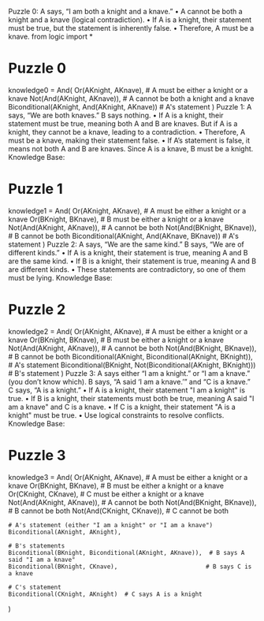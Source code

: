 Puzzle 0:
A says, “I am both a knight and a knave.”
•	A cannot be both a knight and a knave (logical contradiction).
•	If A is a knight, their statement must be true, but the statement is inherently false.
•	Therefore, A must be a knave.
from logic import *

# Puzzle 0
knowledge0 = And(
    Or(AKnight, AKnave),           # A must be either a knight or a knave
    Not(And(AKnight, AKnave)),     # A cannot be both a knight and a knave
    Biconditional(AKnight, And(AKnight, AKnave))  # A's statement
)
Puzzle 1:
A says, “We are both knaves.”
B says nothing.
•	If A is a knight, their statement must be true, meaning both A and B are knaves. But if A is a knight, they cannot be a knave, leading to a contradiction.
•	Therefore, A must be a knave, making their statement false.
•	If A’s statement is false, it means not both A and B are knaves. Since A is a knave, B must be a knight.
Knowledge Base:
# Puzzle 1
knowledge1 = And(
    Or(AKnight, AKnave),           # A must be either a knight or a knave
    Or(BKnight, BKnave),           # B must be either a knight or a knave
    Not(And(AKnight, AKnave)),     # A cannot be both
    Not(And(BKnight, BKnave)),     # B cannot be both
    Biconditional(AKnight, And(AKnave, BKnave))  # A's statement
) Puzzle 2:
A says, “We are the same kind.”
B says, “We are of different kinds.”
•	If A is a knight, their statement is true, meaning A and B are the same kind.
•	If B is a knight, their statement is true, meaning A and B are different kinds.
•	These statements are contradictory, so one of them must be lying.
Knowledge Base:
# Puzzle 2
knowledge2 = And(
    Or(AKnight, AKnave),           # A must be either a knight or a knave
    Or(BKnight, BKnave),           # B must be either a knight or a knave
    Not(And(AKnight, AKnave)),     # A cannot be both
    Not(And(BKnight, BKnave)),     # B cannot be both
    Biconditional(AKnight, Biconditional(AKnight, BKnight)),  # A's statement
    Biconditional(BKnight, Not(Biconditional(AKnight, BKnight)))  # B's statement
)
Puzzle 3:
A says either “I am a knight.” or “I am a knave.” (you don’t know which).
B says, “A said ‘I am a knave.’” and “C is a knave.”
C says, “A is a knight.”
•	If A is a knight, their statement "I am a knight" is true.
•	If B is a knight, their statements must both be true, meaning A said "I am a knave" and C is a knave.
•	If C is a knight, their statement "A is a knight" must be true.
•	Use logical constraints to resolve conflicts.
Knowledge Base:
# Puzzle 3
knowledge3 = And(
    Or(AKnight, AKnave),           # A must be either a knight or a knave
    Or(BKnight, BKnave),           # B must be either a knight or a knave
    Or(CKnight, CKnave),           # C must be either a knight or a knave
    Not(And(AKnight, AKnave)),     # A cannot be both
    Not(And(BKnight, BKnave)),     # B cannot be both
    Not(And(CKnight, CKnave)),     # C cannot be both

    # A's statement (either "I am a knight" or "I am a knave")
    Biconditional(AKnight, AKnight),

    # B's statements
    Biconditional(BKnight, Biconditional(AKnight, AKnave)),  # B says A said "I am a knave"
    Biconditional(BKnight, CKnave),                         # B says C is a knave

    # C's statement
    Biconditional(CKnight, AKnight)  # C says A is a knight
)
